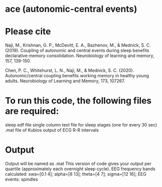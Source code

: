 # ace (autonomic-central events)

# Please cite 
Naji, M., Krishnan, G. P., McDevitt, E. A., Bazhenov, M., & Mednick, S. C. (2019). Coupling of autonomic and central events during sleep benefits declarative memory consolidation. Neurobiology of learning and memory, 157, 139-150.

Chen, P. C., Whitehurst, L. N., Naji, M., & Mednick, S. C. (2020). Autonomic/central coupling benefits working memory in healthy young adults. Neurobiology of Learning and Memory, 173, 107267.

# To run this code, the following files are required: 
sleep edf file
single column text file for sleep stages (one for every 30 sec)
.mat file of Kubios output of ECG R-R intervals

# Output
Output will be named as .mat
This version of code gives your output per quartile (approximately each overnight sleep cycle).
EEG frequency bands calculated: swa=[0.1 4]; alpha=[8 13]; theta=[4 7]; sigma=[12 16];
EEG events: spindles
